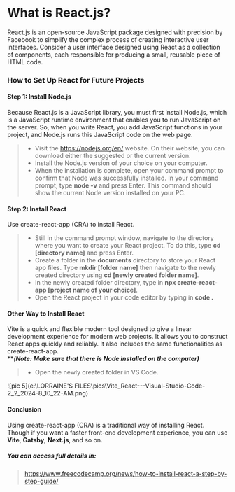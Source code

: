 # What is React.js?
React.js is an open-source JavaScript package designed with precision by Facebook to simplify the complex process of creating interactive user interfaces. Consider a user interface designed using React as a collection of components, each responsible for producing a small, reusable piece of HTML code.

### How to Set Up React  for Future Projects

#### Step 1: Install Node.js
Because React.js is a JavaScript library, you must first install Node.js, which is a JavaScript runtime environment that enables you to run JavaScript on the server. So, when you write React, you add JavaScript functions in your project, and Node.js runs this JavaScript code on the web page.

> - Visit the <https://nodejs.org/en/> website. On their website, you can download either the suggested or the current version.<br>
> - Install the Node.js version of your choice on your computer.<br>
> - When the installation is complete, open your command prompt to confirm that Node was successfully installed. In your command prompt, type **node -v** and press Enter. This command should show the current Node version installed on your PC.

#### Step 2: Install React
Use create-react-app (CRA) to install React.

> - Still in the command prompt window, navigate to the directory where you want to create your React project. To do this, type **cd [directory name]** and press Enter.<br>
> - Create a folder in the **documents** directory to store your React app files. Type **mkdir [folder name]** then navigate to the newly created directory using **cd [newly created folder name]**.<br>
> - In the newly created folder directory, type in **npx create-react-app [project name of your choice]**.<br>
> - Open the React project in your code editor by typing in **code .**

#### Other Way to Install React
Vite is a quick and flexible modern tool designed to give a linear development experience for modern web projects. It allows you to construct React apps quickly and reliably. It also includes the same functionalities as create-react-app.<br>
***(**Note: Make sure that there is Node installed on the computer)***

> - Open the newly created folder in VS Code.<br>

![pic 5](e:\LORRAINE'S FILES\pics\Vite_React---Visual-Studio-Code-2_2_2024-8_10_22-AM.png)
#### Conclusion
Using create-react-app (CRA) is a traditional way of installing React. Though if you want a faster front-end development experience, you can use **Vite**, **Gatsby**, **Next.js**, and so on. 

##### You can access full details in:
> <https://www.freecodecamp.org/news/how-to-install-react-a-step-by-step-guide/>